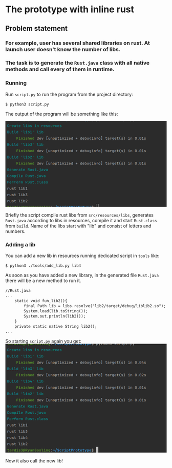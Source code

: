 # The prototype with inline rust
## Problem statement
### For example, user has several shared libraries on rust. At launch user doesn't know the number of libs. 
### The task is to generate the `Rust.java` class with all native methods and call every of them in runtime.

### Running
Run `script.py` to run the program from the project directory:
```
$ python3 script.py
```
The output of the program will be something like this:

![img.png](src/main/resources/img1.png)

Briefly the script compile rust libs from `src/resources/libs`, generates `Rust.java` according to libs in resources, compile it and start `Rust.class` from `build`. 
Name of the libs start with "lib" and consist of letters and numbers.

### Adding a lib
You can add a new lib in resources running dedicated script in `tools` like:
```
$ python3 ./tools/add_lib.py lib4
```
As soon as you have added a new library, in the generated file `Rust.java` there will be a new method to run it.
```
//Rust.java
...
    static void fun_lib2(){
        final Path lib = libs.resolve("lib2/target/debug/liblib2.so");
        System.load(lib.toString());
        System.out.println(lib2());
    }
    private static native String lib2();
...
```
So starting `script.py` again you get:
![img.png](src/main/resources/img2.png)

Now it also call the new lib!